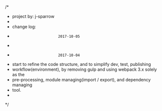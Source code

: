 /*
* project by: j-sparrow
*
* change log:
*                          2017-10-05
*  
*                          2017-10-04
*   start to refine the code structure, and to simplify dev, test, publishing
* workflow(environment), by removing gulp and using webpack 3.x solely as the 
* pre-processing, module managing(import / export), and dependency managing 
* tool. 
* 
*/